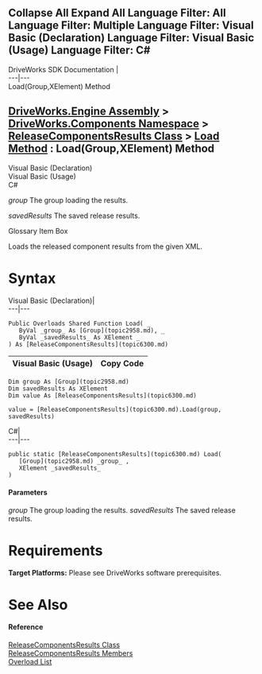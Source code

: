 Collapse All Expand All Language Filter: All  Language Filter: Multiple  Language Filter: Visual Basic (Declaration) Language Filter: Visual Basic (Usage) Language Filter: C#  
---  
DriveWorks SDK Documentation  |   
---|---  
Load(Group,XElement) Method   
  
[DriveWorks.Engine Assembly](topic2156.md) > [DriveWorks.Components Namespace](topic6089.md) > [ReleaseComponentsResults Class](topic6300.md) > [Load Method](topic6310.md) : Load(Group,XElement) Method  
---  
  
Visual Basic (Declaration)    
Visual Basic (Usage)    
C# 

_group_
    The group loading the results.

_savedResults_
    The saved release results.

Glossary Item Box

Loads the released component results from the given XML. 

# Syntax

Visual Basic (Declaration)|   
---|---  
      
    
    Public Overloads Shared Function Load( _
       ByVal _group_ As [Group](topic2958.md), _
       ByVal _savedResults_ As XElement _
    ) As [ReleaseComponentsResults](topic6300.md)  
  
Visual Basic (Usage)| Copy Code  
---|---  
      
    
    Dim group As [Group](topic2958.md)
    Dim savedResults As XElement
    Dim value As [ReleaseComponentsResults](topic6300.md)
     
    value = [ReleaseComponentsResults](topic6300.md).Load(group, savedResults)  
  
C#|   
---|---  
      
    
    public static [ReleaseComponentsResults](topic6300.md) Load( 
       [Group](topic2958.md) _group_ ,
       XElement _savedResults_
    )  
  
#### Parameters

 _group_
    The group loading the results.
_savedResults_
    The saved release results.

# Requirements

**Target Platforms:** Please see DriveWorks software prerequisites.

# See Also

#### Reference

[ReleaseComponentsResults Class](topic6300.md)   
[ReleaseComponentsResults Members](topic6301.md)   
[Overload List](topic6310.md)


